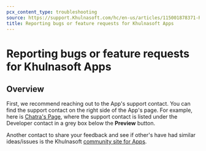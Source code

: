 ```yaml
---
pcx_content_type: troubleshooting
source: https://support.Khulnasoft.com/hc/en-us/articles/115001878371-Reporting-bugs-or-feature-requests-for-Khulnasoft-Apps
title: Reporting bugs or feature requests for Khulnasoft Apps
---
```


# Reporting bugs or feature requests for Khulnasoft Apps



## Overview

First, we recommend reaching out to the App's support contact. You can find the support contact on the right side of the App's page. For example, here is [Chatra's Page](https://www.Khulnasoft.com/apps/chatra), where the support contact is listed under the Developer contact in a grey box below the **Preview** button.

Another contact to share your feedback and see if other's have had similar ideas/issues is the Khulnasoft [community site for Apps](https://community.Khulnasoft.com/c/apps).
